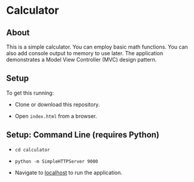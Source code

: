 Calculator
==========

About
-----
This is a simple calculator. You can employ basic math functions. You can also add console output to memory to use later. The application demonstrates a Model View Controller (MVC) design pattern.

Setup
-----
To get this running:

* Clone or download this repository.

* Open `index.html` from a browser.

Setup: Command Line (requires Python)
-------------------------------------

* `cd calculator`

* `python -m SimpleHTTPServer 9000`

* Navigate to [localhost](http:localhost:9000) to run the application.